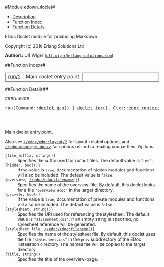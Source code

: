 

#Module edown_doclet#
* [Description](#description)
* [Function Index](#index)
* [Function Details](#functions)


EDoc Doclet module for producing Markdown.



Copyright (c) 2010 Erlang Solutions Ltd

__Authors:__ Ulf Wiger ([`ulf.wiger@erlang-solutions.com`](mailto:ulf.wiger@erlang-solutions.com)).<a name="index"></a>

##Function Index##


<table width="100%" border="1" cellspacing="0" cellpadding="2" summary="function index"><tr><td valign="top"><a href="#run-2">run/2</a></td><td>Main doclet entry point.</td></tr></table>


<a name="functions"></a>

##Function Details##

<a name="run-2"></a>

###run/2##




<pre>run(Command::<a href="#type-doclet_gen">doclet_gen()</a> | <a href="#type-doclet_toc">doclet_toc()</a>, Ctxt::<a href="#type-edoc_context">edoc_context()</a>) -> ok</pre>
<br></br>






Main doclet entry point. 

Also see [`//edoc/edoc:layout/2`](http://www.erlang.org/doc/man/edoc.html#layout-2) for layout-related options, and
[`//edoc/edoc:get_doc/2`](http://www.erlang.org/doc/man/edoc.html#get_doc-2) for options related to reading source 
files. Options:



<dt><code>{file_suffix, string()}</code>
</dt>




<dd>Specifies the suffix used for output files. The default value is
<code>".md"</code>.
</dd>




<dt><code>{hidden, bool()}</code>
</dt>




<dd>If the value is <code>true</code>, documentation of hidden modules and
functions will also be included. The default value is <code>false</code>.
</dd>




<dt><code>{overview, <a href="http://www.erlang.org/doc/man/edoc.html#type-filename">//edoc/edoc:filename()</a>}</code>
</dt>




<dd>Specifies the name of the overview-file. By default, this doclet
looks for a file <code>"overview.edoc"</code> in the target directory.
</dd>




<dt><code>{private, bool()}</code>
</dt>




<dd>If the value is <code>true</code>, documentation of private modules and
functions will also be included. The default value is <code>false</code>.
</dd>




<dt><code>{stylesheet, string()}</code>
</dt>




<dd>Specifies the URI used for referencing the stylesheet. The
default value is <code>"stylesheet.css"</code>. If an empty string is
specified, no stylesheet reference will be generated.
</dd>




<dt><code>{stylesheet_file, <a href="http://www.erlang.org/doc/man/edoc.html#type-filename">//edoc/edoc:filename()</a>}</code>
</dt>




<dd>Specifies the name of the stylesheet file. By default, this
doclet uses the file <code>"stylesheet.css"</code> in the <code>priv</code>
subdirectory of the EDoc installation directory. The named file
will be copied to the target directory.
</dd>




<dt><code>{title, string()}</code>
</dt>




<dd>Specifies the title of the overview-page.
</dd>


